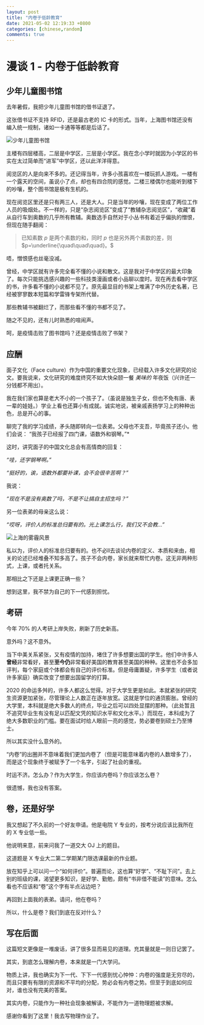 ```yaml
---
layout: post
title: "内卷于低龄教育"
date: 2021-05-02 12:19:33 +0800
categories: [chinese,random]
comments: true
---
```


# 漫谈 1 - 内卷于低龄教育

## 少年儿童图书馆

去年暑假，我把少年儿童图书馆的借书证退了。

这张借书证不支持 RFID，还是最古老的 IC 卡的形式。当年，上海图书馆还没有编入统一规制，诸如一卡通等等都是后话了。

![少年儿童图书馆](https://i.loli.net/2021/04/02/F2TmhKoLEYZXBpU.jpg)

主楼有四层楼高，二层是中学区，三层是小学区。我在念小学时就因为小学区的书实在太过简单而“进军”中学区，还以此洋洋得意。

阅览区的人是向来不多的。还记得当年，许多小孩喜欢在一楼玩抓人游戏。一楼有一个露天的空间，虽说小了点，却也有四合院的感觉。二楼三楼偶尔也能听到楼下的吵嚷，整个图书馆是极有生机的。

现在阅览区里还是只有两三人，还是大人。只是当年的吵嚷，现在变成了两位工作人员的吸烟处。不一样的，只是“杂志阅览区”变成了“教辅杂志阅览区”，“收藏”着从自行车到奥数的几乎所有教辅。奥数选手自然对于小丛书有着近乎偏执的憎恨，但现在随手翻阅：

> 已知素数 $p$ 是两个素数的和，同时 $p$ 也是另外两个素数的差，则 $p=\underline{\quad\quad\quad}。$

唔，憎恨感也丝毫没减。

曾经，中学区就有许多完全看不懂的小说和散文。这是我对于中学区的最大印象了。每次只能挑选感兴趣的一些科技类漫画或者小品聊以度时。现在再去看中学区的书，许多看不懂的小说都不见了。原先最显目的书架上堆满了中外历史名著，已经被寥寥数本短篇和学雷锋专架所代替。

那些教辅书被翻烂了，而那些看不懂的书都不见了。

随之不见的，还有儿时熟悉的喧闹声。

呵，是疫情击败了图书馆吗？还是疫情击败了书架？

## 应酬

面子文化（Face culture）作为中国的重要文化现象，已经载入许多文化研究的论文。要我说来，文化研究的难度终究不如大快朵颐一餐 *美味的* 年夜饭（兴许还一分钱都不用出）。

我在我们家也算是老大不小的一个孩子了。（虽说是独生子女，但也不免有唐、表一辈的娃娃。）学业上看也还算小有成就。诚实地说，被亲戚表扬学习上的种种出色，总是开心的事。

聊完了我的学习成绩，矛头随即转向一位表弟。父母也不支吾，毕竟孩子还小。他们会说：
“我孩子已经报了四门课，语数外和钢琴。”*

这时，讲究面子的中国文化总会有高情商的回复：

*“哇，还学钢琴啊。”*

*“挺好的，诶，语数外都要补课，会不会很辛苦啊？”*

我说：

*“现在不是没有奥数了吗，不是不让搞自主招生吗？”*

另一位表弟的母亲这么说：

*“哎呀，评价人的标准总归要有的。光上课怎么行，我们又不会教…”*

![上海的雾霾风景](https://i.loli.net/2021/04/02/i2WN8HJnpo73dIx.jpg)

私以为，评价人的标准总归要有的。也不必ll去谈论内卷的定义、本质和来由，相关的论述已经堆叠不知多高了。孩子不会内卷，家长就来帮忙内卷。这无非两种形式，上课，或者托关系。

那相比之下还是上课更正确一些？

想到这里，我不禁为自己的下一代感到担忧。

## 考研

今年 70% 的人考研上岸失败，刷新了历史新高。

意外吗？这不意外。

当下中美关系紧张，又有疫情的加持，堵住了许多想要出国的学生。他们中许多人**曾经**非常看好，甚至**至今仍**非常看好美国的教育甚至美国的种种。这里也不会多加评判，每个家庭或个体都会有自己的评价标准。但是毋庸置疑，许多学生（或者说许多家庭）确实改变了想要出国留学的打算。

2020 的命运多舛的，许多人都这么觉得。对于大学生更是如此。本就紧张的研究生资源更加紧张，尽管理论上人数正在逐年放宽。这就是学位的通货膨胀。曾经的大学里，本科就是绝大多数人的终点，毕业之后可以四处显摆的那种。（此处暂且不追究毕业生有没有足以匹配文凭的知识水平和文化水平。）而现在，本科成为了绝大多数职业的门槛。要在面试时给人眼前一亮的感觉，势必要卷到硕士乃至博士。

所以其实没什么意外的。

“内卷”的出圈并不意味着我们更加内卷了（但是可能意味着内卷的人数增多了），而是这个现象终于被赋予了一个名字，引起了社会的重视。

时运不济。怎么办？作为大学生，你应该内卷吗？你应该怎么卷？

很遗憾，我也没有答案。

## 卷，还是好学

我又想起了不久前的一个好友申请。他是电院 Y 专业的，按考分说应该比我所在的 X 专业低一些。

他说明来意，前来问我了一道交大 OJ 上的题目。

这道题是 X 专业大二第二学期某门限选课最新的作业题。

放在知乎上可以问一个“如何评价”。普遍而论，这也算“好学”、“不耻下问”。去上别的班级的课，渴望更多知识，是好学、勤勉，颇有“书非借不能读”的意味。怎么看也不应该和“卷”这个字有半点沾边吧？

再回到上面我的表弟。请问，他在卷吗？

所以，什么是卷？我们到底在反对什么？

## 写在后面

这篇短文更像是一堆废话，讲了很多显而易见的道理。充其量就是一则日记罢了。

其实，到底怎么理解内卷，本来就是一门大学问。

物质上讲，我也确实为下一代、下下一代感到忧心忡忡：内卷的强度是无穷尽的，而且只要有有限的资源和不平均的分配，势必会有内卷之势。但至于到底如何应对，谁也没有完美的答案。

其实内卷，只能作为一种社会现象被解读，不能作为一道物理题被求解。

感谢你看到了这里！我去写物理作业了。
